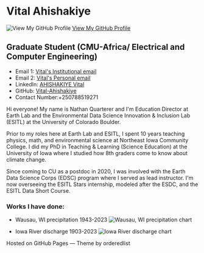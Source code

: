 # Vital Ahishakiye

![View My GitHub Profile](https://avatars.githubusercontent.com/u/141754322?v=4)
[View My GitHub Profile](https://github.com/Vital-Ahishakiye)

## Graduate Student (CMU-Africa/ Electrical and Computer Engineering)

- Email 1: [Vital's Institutional email](mailto:vahishak@andrew.cmu.edu)
- Email 2: [Vital's Personal email](mailto:vitalahishakiye@gmail.com)
- LinkedIn: [AHISHAKIYE Vital](https://www.linkedin.com/in/ahishakiye-vital)
- GitHub: [Vital-Ahishakiye](https://github.com/Vital-Ahishakiye)
- Contact Number:+250788519271

Hi everyone! My name is Nathan Quarterer and I'm Education Director at Earth Lab and the Environmental Data Science Innovation & Inclusion Lab (ESITL) at the University of Colorado Boulder.

Prior to my roles here at Earth Lab and ESITL, I spent 10 years teaching physics, math, and environmental science at Northeast Iowa Community College. I did my PhD in Teaching & Learning (Science Education) at the University of Iowa where I studied how 8th graders come to know about climate change.

Since coming to CU as a postdoc in 2020, I was involved with the Earth Data Science Corps (EDSC) program where I served as lead instructor. I'm now overseeing the ESITL Stars internship, modeled after the ESDC, and the ESITL Data Short Course.



### Works I have done:

- Wausau, WI precipitation 1943-2023
  ![Wausau, WI precipitation chart](link-to-precipitation-chart)

- Iowa River discharge 1903-2023
  ![Iowa River discharge chart](link-to-discharge-chart)

Hosted on GitHub Pages — Theme by orderedlist
